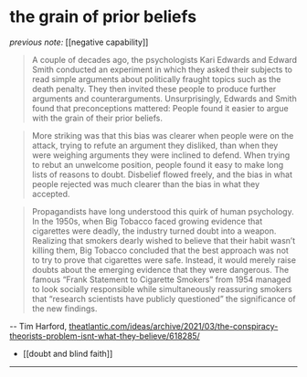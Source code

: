 # the grain of prior beliefs

_previous note:_ [[negative capability]]

> A couple of decades ago, the psychologists Kari Edwards and Edward Smith conducted an experiment in which they asked their subjects to read simple arguments about politically fraught topics such as the death penalty. They then invited these people to produce further arguments and counterarguments. Unsurprisingly, Edwards and Smith found that preconceptions mattered: People found it easier to argue with the grain of their prior beliefs.

> More striking was that this bias was clearer when people were on the attack, trying to refute an argument they disliked, than when they were weighing arguments they were inclined to defend. When trying to rebut an unwelcome position, people found it easy to make long lists of reasons to doubt. Disbelief flowed freely, and the bias in what people rejected was much clearer than the bias in what they accepted.

> Propagandists have long understood this quirk of human psychology. In the 1950s, when Big Tobacco faced growing evidence that cigarettes were deadly, the industry turned doubt into a weapon. Realizing that smokers dearly wished to believe that their habit wasn’t killing them, Big Tobacco concluded that the best approach was not to try to prove that cigarettes were safe. Instead, it would merely raise doubts about the emerging evidence that they were dangerous. The famous “Frank Statement to Cigarette Smokers” from 1954 managed to look socially responsible while simultaneously reassuring smokers that “research scientists have publicly questioned” the significance of the new findings.

-- Tim Harford, [theatlantic.com/ideas/archive/2021/03/the-conspiracy-theorists-problem-isnt-what-they-believe/618285/](https://www.theatlantic.com/ideas/archive/2021/03/the-conspiracy-theorists-problem-isnt-what-they-believe/618285/)
 
- [[doubt and blind faith]]
---
 

